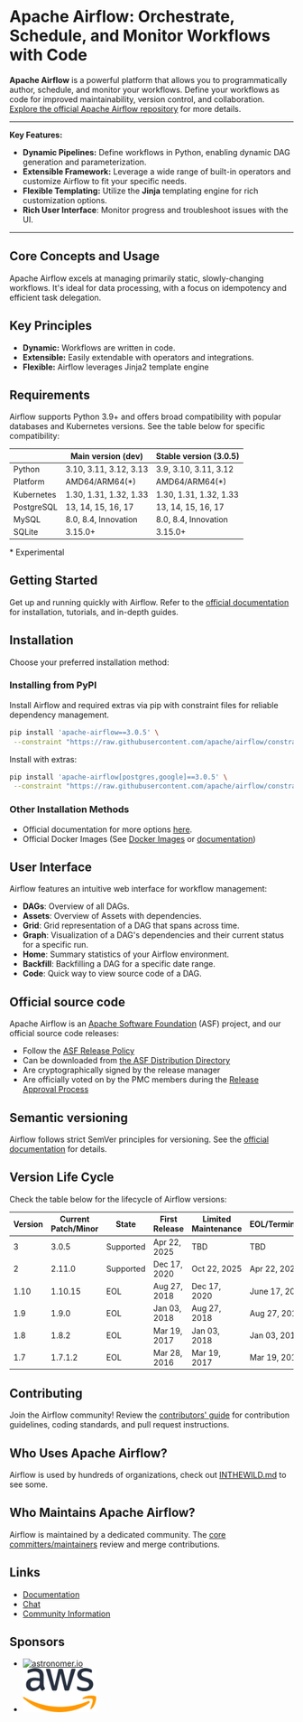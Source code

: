 # Apache Airflow: Orchestrate, Schedule, and Monitor Workflows with Code

**Apache Airflow** is a powerful platform that allows you to programmatically author, schedule, and monitor your workflows.  Define your workflows as code for improved maintainability, version control, and collaboration.  [Explore the official Apache Airflow repository](https://github.com/apache/airflow) for more details.

---

**Key Features:**

*   **Dynamic Pipelines:** Define workflows in Python, enabling dynamic DAG generation and parameterization.
*   **Extensible Framework:** Leverage a wide range of built-in operators and customize Airflow to fit your specific needs.
*   **Flexible Templating:** Utilize the **Jinja** templating engine for rich customization options.
*   **Rich User Interface**: Monitor progress and troubleshoot issues with the UI.

---

## Core Concepts and Usage

Apache Airflow excels at managing primarily static, slowly-changing workflows.  It's ideal for data processing, with a focus on idempotency and efficient task delegation.

## Key Principles

*   **Dynamic:** Workflows are written in code.
*   **Extensible:** Easily extendable with operators and integrations.
*   **Flexible:** Airflow leverages Jinja2 template engine

## Requirements

Airflow supports Python 3.9+ and offers broad compatibility with popular databases and Kubernetes versions. See the table below for specific compatibility:

|            | Main version (dev)     | Stable version (3.0.5) |
|------------|------------------------|------------------------|
| Python     | 3.10, 3.11, 3.12, 3.13 | 3.9, 3.10, 3.11, 3.12  |
| Platform   | AMD64/ARM64(\*)        | AMD64/ARM64(\*)        |
| Kubernetes | 1.30, 1.31, 1.32, 1.33 | 1.30, 1.31, 1.32, 1.33 |
| PostgreSQL | 13, 14, 15, 16, 17     | 13, 14, 15, 16, 17     |
| MySQL      | 8.0, 8.4, Innovation   | 8.0, 8.4, Innovation   |
| SQLite     | 3.15.0+                | 3.15.0+                |

\* Experimental

## Getting Started

Get up and running quickly with Airflow.  Refer to the [official documentation](https://airflow.apache.org/docs/apache-airflow/stable/) for installation, tutorials, and in-depth guides.

## Installation

Choose your preferred installation method:

### Installing from PyPI

Install Airflow and required extras via pip with constraint files for reliable dependency management.

```bash
pip install 'apache-airflow==3.0.5' \
 --constraint "https://raw.githubusercontent.com/apache/airflow/constraints-3.0.5/constraints-3.10.txt"
```

Install with extras:

```bash
pip install 'apache-airflow[postgres,google]==3.0.5' \
 --constraint "https://raw.githubusercontent.com/apache/airflow/constraints-3.0.5/constraints-3.10.txt"
```

### Other Installation Methods

-   Official documentation for more options [here](https://airflow.apache.org/docs/apache-airflow/stable/installation/).
-   Official Docker Images (See [Docker Images](https://hub.docker.com/r/apache/airflow) or [documentation](https://airflow.apache.org/docs/docker-stack/installing-airflow.html))

## User Interface

Airflow features an intuitive web interface for workflow management:

*   **DAGs**: Overview of all DAGs.
*   **Assets**: Overview of Assets with dependencies.
*   **Grid**: Grid representation of a DAG that spans across time.
*   **Graph**: Visualization of a DAG's dependencies and their current status for a specific run.
*   **Home**: Summary statistics of your Airflow environment.
*   **Backfill**: Backfilling a DAG for a specific date range.
*   **Code**: Quick way to view source code of a DAG.

## Official source code

Apache Airflow is an [Apache Software Foundation](https://www.apache.org) (ASF) project,
and our official source code releases:

- Follow the [ASF Release Policy](https://www.apache.org/legal/release-policy.html)
- Can be downloaded from [the ASF Distribution Directory](https://downloads.apache.org/airflow)
- Are cryptographically signed by the release manager
- Are officially voted on by the PMC members during the
  [Release Approval Process](https://www.apache.org/legal/release-policy.html#release-approval)

## Semantic versioning

Airflow follows strict SemVer principles for versioning.  See the [official documentation](https://airflow.apache.org/docs/apache-airflow/stable/release-process.html) for details.

## Version Life Cycle

Check the table below for the lifecycle of Airflow versions:

| Version   | Current Patch/Minor   | State     | First Release   | Limited Maintenance   | EOL/Terminated   |
|-----------|-----------------------|-----------|-----------------|-----------------------|------------------|
| 3         | 3.0.5                 | Supported | Apr 22, 2025    | TBD                   | TBD              |
| 2         | 2.11.0                | Supported | Dec 17, 2020    | Oct 22, 2025          | Apr 22, 2026     |
| 1.10      | 1.10.15               | EOL       | Aug 27, 2018    | Dec 17, 2020          | June 17, 2021    |
| 1.9       | 1.9.0                 | EOL       | Jan 03, 2018    | Aug 27, 2018          | Aug 27, 2018     |
| 1.8       | 1.8.2                 | EOL       | Mar 19, 2017    | Jan 03, 2018          | Jan 03, 2018     |
| 1.7       | 1.7.1.2               | EOL       | Mar 28, 2016    | Mar 19, 2017          | Mar 19, 2017     |

## Contributing

Join the Airflow community!  Review the [contributors' guide](https://github.com/apache/airflow/blob/main/contributing-docs/README.rst) for contribution guidelines, coding standards, and pull request instructions.

## Who Uses Apache Airflow?

Airflow is used by hundreds of organizations, check out [INTHEWILD.md](https://github.com/apache/airflow/blob/main/INTHEWILD.md) to see some.

## Who Maintains Apache Airflow?

Airflow is maintained by a dedicated community. The [core committers/maintainers](https://people.apache.org/committers-by-project.html#airflow) review and merge contributions.

## Links

*   [Documentation](https://airflow.apache.org/docs/apache-airflow/stable/)
*   [Chat](https://s.apache.org/airflow-slack)
*   [Community Information](https://airflow.apache.org/community/)

## Sponsors

*   <a href="https://astronomer.io"><img src="https://assets2.astronomer.io/logos/logoForLIGHTbackground.png" alt="astronomer.io" width="250px"></a>
*   <a href="https://aws.amazon.com/opensource/"><img src="https://github.com/apache/airflow/blob/main/providers/amazon/docs/integration-logos/AWS-Cloud-alt_light-bg@4x.png?raw=true" alt="AWS OpenSource" width="130px"></a>